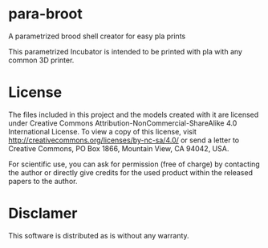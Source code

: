 # para-broot
A parametrized brood shell creator for easy 
pla prints

This parametrized Incubator is intended to be printed with pla with any common 3D printer. 

[Parabroot]: parabroot.png

# License
The files included in this project and the models created with it are licensed under
Creative Commons Attribution-NonCommercial-ShareAlike 4.0 International License. 
To view a copy of this license, visit http://creativecommons.org/licenses/by-nc-sa/4.0/ or send a letter to Creative Commons, PO Box 1866, Mountain View, CA 94042, USA.

For scientific use, you can ask for permission (free of charge) by contacting the author or directly give credits for the used product within the released papers to the author.


# Disclamer
This software is distributed as is without any warranty.

